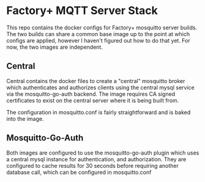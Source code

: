 # Factory+ MQTT Server Stack

This repo contains the docker configs for Factory+ mosquitto server builds. The two builds can share a common base image up to the point at which configs are applied, however I haven't figured out how to do that yet. For now, the two images are independent.

## Central
Central contains the docker files to create a "central" mosquitto broker which authenticates and authorizes clients using the central mysql service via the mosquitto-go-auth backend. The image requires CA signed certificates to exist on the central server where it is being built from. 

The configuration in mosquitto.conf is fairly straightforward and is baked into the image.

## Mosquitto-Go-Auth
Both images are configured to use the mosquitto-go-auth plugin which uses a central mysql instance for authentication, and authorization. They are configured to cache results for 30 seconds before requiring another database call, which can be configured in mosquitto.conf

